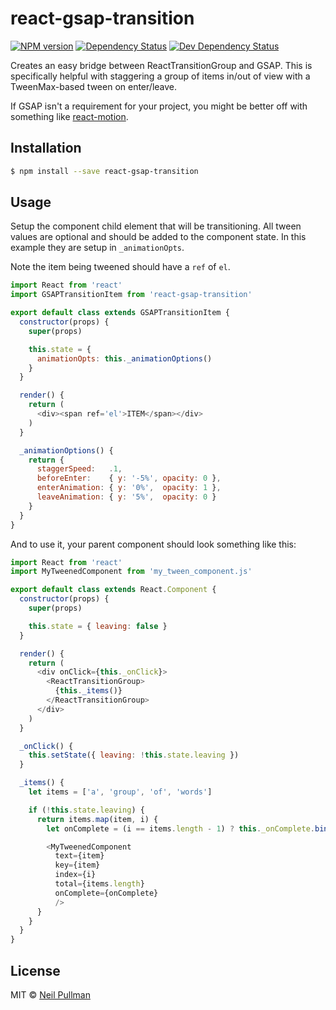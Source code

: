 # react-gsap-transition
[![NPM version][npm-image]][npm-url] [![Dependency Status][daviddm-image]][daviddm-url] [![Dev Dependency Status][daviddm-dev-image]][daviddm-url]

Creates an easy bridge between ReactTransitionGroup and GSAP. This is specifically helpful with staggering a group of items in/out of view with a TweenMax-based tween on enter/leave.

If GSAP isn't a requirement for your project, you might be better off with something like [react-motion](https://github.com/chenglou/react-motion).

## Installation

```sh
$ npm install --save react-gsap-transition
```

## Usage

Setup the component child element that will be transitioning. All tween values are optional and should be added to the component state. In this example they are setup in `_animationOpts`.

Note the item being tweened should have a `ref` of `el`.

```js
import React from 'react'
import GSAPTransitionItem from 'react-gsap-transition'

export default class extends GSAPTransitionItem {
  constructor(props) {
    super(props)

    this.state = {
      animationOpts: this._animationOptions()
    }
  }

  render() {
    return (
      <div><span ref='el'>ITEM</span></div>
    )
  }

  _animationOptions() {
    return {
      staggerSpeed:   .1,
      beforeEnter:    { y: '-5%', opacity: 0 },
      enterAnimation: { y: '0%',  opacity: 1 },
      leaveAnimation: { y: '5%',  opacity: 0 }
    }
  }
}
```

And to use it, your parent component should look something like this:

```js
import React from 'react'
import MyTweenedComponent from 'my_tween_component.js'

export default class extends React.Component {
  constructor(props) {
    super(props)

    this.state = { leaving: false }
  }

  render() {
    return (
      <div onClick={this._onClick}>
        <ReactTransitionGroup>
          {this._items()}
        </ReactTransitionGroup>
      </div>
    )
  }

  _onClick() {
    this.setState({ leaving: !this.state.leaving })
  }

  _items() {
    let items = ['a', 'group', 'of', 'words']

    if (!this.state.leaving) {
      return items.map(item, i) {
        let onComplete = (i == items.length - 1) ? this._onComplete.bind(this) : () => {}

        <MyTweenedComponent
          text={item}
          key={item}
          index={i}
          total={items.length}
          onComplete={onComplete}
          />
      }
    }
  }
}
```
## License

MIT © [Neil Pullman](http://descend.org)


[npm-image]: https://badge.fury.io/js/react-gsap-transition.svg
[npm-url]: https://npmjs.org/package/react-gsap-transition
[daviddm-image]: https://david-dm.org/neiltron/react-gsap-transition.svg?theme=shields.io
[daviddm-url]: https://david-dm.org/neiltron/react-gsap-transition
[daviddm-dev-image]: https://david-dm.org/neiltron/react-gsap-transition/dev-status.svg?theme=shields.io
